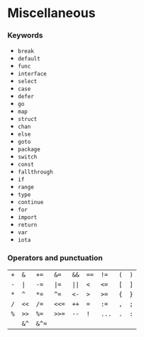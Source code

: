 # Miscellaneous

### Keywords

- `break`
- `default`
- `func`
- `interface`
- `select`
- `case`
- `defer`
- `go`
- `map`
- `struct`
- `chan`
- `else`
- `goto`
- `package`
- `switch`
- `const`
- `fallthrough`
- `if`
- `range`
- `type`
- `continue`
- `for`
- `import`
- `return`
- `var`
- `iota`



### Operators and punctuation

|                 |                 |                  |                  |                   |      |       |     |     |
| --------------- | --------------- | ---------------- | ---------------- | ----------------- | ---- | ----- | --- | --- |
| `+`             | `&`             | `+=`             | `&=`             | `&&`              | `==` | `!=`  | `(` | `)` |
| `-`             | <code>\|</code> | `-=`             | <code>\|=</code> | <code>\|\|</code> | `<`  | `<=`  | `[` | `]` |
| <code>\*</code> | `^`             | <code>\*=</code> | `^=`             | `<-`              | `>`  | `>=`  | `{` | `}` |
| `/`             | `<<`            | `/=`             | `<<=`            | `++`              | `=`  | `:=`  | `,` | `;` |
| `%`             | `>>`            | `%=`             | `>>=`            | `--`              | `!`  | `...` | `.` | `:` |
|                 | `&^`            | `&^=`            |                  |                   |      |       |     |     |

